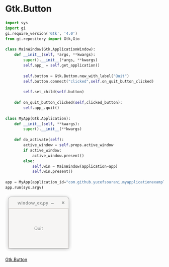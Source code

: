# Gtk.Button

```python
import sys
import gi
gi.require_version('Gtk', '4.0')
from gi.repository import Gtk,Gio

class MainWindow(Gtk.ApplicationWindow):
    def __init__(self, *args, **kwargs):
        super().__init__(*args, **kwargs)
        self.app_ = self.get_application()
        
        self.button = Gtk.Button.new_with_label("Quit")
        self.button.connect("clicked",self.on_quit_button_clicked)
        
        self.set_child(self.button)
        
    def on_quit_button_clicked(self,clicked_button):
        self.app_.quit()

class MyApp(Gtk.Application):
    def __init__(self, **kwargs):
        super().__init__(**kwargs)
        
    def do_activate(self):
        active_window = self.props.active_window
        if active_window:
            active_window.present()
        else:
            self.win = MainWindow(application=app)
            self.win.present()

app = MyApp(application_id="com.github.yucefsourani.myapplicationexample",flags= Gio.ApplicationFlags.FLAGS_NONE)
app.run(sys.argv)
```

![Alt text](https://raw.githubusercontent.com/yucefsourani/python-gtk4-examples/main/button/Screenshot.png "Screenshot")

[Gtk.Button](https://amolenaar.github.io/pgi-docgen/index.html#Gtk-4.0/classes/Button.html)
